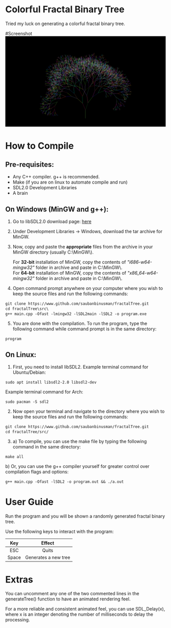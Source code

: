 # Colorful Fractal Binary Tree
Tried my luck on generating a colorful fractal binary tree.

#Screenshot
![Screenshot of the program](/Screenshot.png?raw=true "Screenshot")

# How to Compile
## Pre-requisites:
* Any C++ compiler. g++ is recommended.
* Make (if you are on linux to automate compile and run)
* SDL2.0 Development Libraries
* A brain

## On Windows (MinGW and g++):
1. Go to libSDL2.0 download page: [here](http://libsdl.org/download-2.0.php "libSDL2.0 Download Page")
2. Under Development Libraries -> Windows, download the tar archive for MinGW.
3. Now, copy and paste the **appropriate** files from the archive in your MinGW directory (usually C:\\MinGW\\).

   For **32-bit** installation of MinGW, copy the contents of *"i686-w64-mingw32"* folder in archive and paste in C:\\MinGW\\.  
   For **64-bit** installation of MinGW, copy the contents of *"x86_64-w64-mingw32"* folder in archive and paste in C:\\MinGW\\.  

4. Open command prompt anywhere on your computer where you wish to keep the source files and run the following commands:
```terminal
git clone https://www.github.com/saubanbinusman/fractalTree.git
cd fractalTree\src\
g++ main.cpp -Ofast -lmingw32 -lSDL2main -lSDL2 -o program.exe
```
5. You are done with the compilation. To run the program, type the following command while command prompt is in the same directory:
```terminal
program
```

## On Linux:
1. First, you need to install libSDL2.
   Example terminal command for Ubuntu/Debian:
```terminal
sudo apt install libsdl2-2.0 libsdl2-dev
```
   Example terminal command for Arch:
```terminal
sudo pacman -S sdl2
```
2. Now open your terminal and navigate to the directory where you wish to keep the source files and run the following commands:
```terminal
git clone https://www.github.com/saubanbinusman/fractalTree.git
cd fractalTree/src/
```
3. a) To compile, you can use the make file by typing the following command in the same directory:
```terminal
make all
```
   b) Or, you can use the g++ compiler yourself for greater control over compilation flags and options:
```terminal
g++ main.cpp -Ofast -lSDL2 -o program.out && ./a.out
```

# User Guide
Run the program and you will be shown a randomly generated fractal binary tree.

Use the following keys to interact with the program:

| Key        | Effect                |
|:----------:|:---------------------:|
| ESC        | Quits                 |
| Space      | Generates a new tree  |

# Extras
You can uncomment any one of the two commented lines in the generateTree() function to have an animated rendering feel.

For a more reliable and consistent animated feel, you can use SDL_Delay(x), where x is an integer denoting the number of milliseconds to delay the processing.
